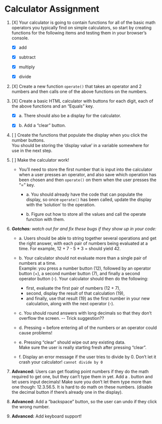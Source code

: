 # Calculator Assignment

1. [X]  Your calculator is going to contain functions for all of the basic math operators you typically
find on simple calculators, so start by creating functions for the following items and testing
them in your browser’s console.  
    -   [X]  add  

    -   [X]  subtract  

    -   [X]  multiply  

    -   [X]  divide    


2. [X]  Create a new function `operate()` that takes an operator and 2 numbers and then calls one of the above functions on the numbers.  

3. [X]  Create a basic HTML calculator with buttons for each digit, each of the above functions and
an “Equals” key.  

    -   [X] a. There should also be a display for   the calculator.  

    -   [X] b. Add a “clear” button. 


4. [ ]  Create the functions that populate the display when you click the number buttons.  
You should be storing the ‘display value’ in a variable somewhere for use in the next step.  

5. [ ]  Make the calculator work! 
    - You’ll need to store the first number that is input into the calculator when a user presses an operator, and also save which operation has been chosen and then `operate()` on them when the user presses the “=” key.

        -   a. You should already have the code that can populate the display, so once `operate()` has been called, update the display with the ‘solution’ to the operation. 

        -   b. Figure out how to store all the values and call the operate function with them.

6. ***Gotchas:*** *watch out for and fix these bugs if they show up in your code:*  
    -   a. Users should be able to string together several operations and get the right answer,
    with each pair of numbers being evaluated at a time. For example, 12 + 7 - 5 * 3 = should yield 42.  

    -   b. Your calculator should not evaluate more than a single pair of numbers at a time.  
    Example: you press a number button (12), followed by an operator button (+), a second number button (7), and finally a second operator button (-). Your calculator should then do the following:   
        -   first, evaluate the first pair of numbers (12 + 7),
        -   second, display the result of that calculation (19), 
        -   and finally, use that result (19) as the first number in your new calculation, along with the next operator (-).  

    -   c. You should round answers with long decimals so that they don’t overflow the screen.  -- Trick suggestion??

    -   d. Pressing = before entering all of the numbers or an operator could cause problems!

    -   e. Pressing “clear” should wipe out any existing data.   
    Make sure the user is really starting fresh after pressing “clear”.

    -   f. Display an error message if the user tries to divide by 0. Don’t let it crash your
    calculator! `cannot divide by 0`

7. **Advanced:** Users can get floating point numbers if they do the math required to get one, but
they can’t type them in yet. Add a . button and let users input decimals! Make sure you don’t let them type more than one though: 12.3.56.5. It is hard to do math on these numbers. (disable the decimal button if there’s already one in the display).  

8. **Advanced:** Add a “backspace” button, so the user can undo if they click the wrong number.  

9. **Advanced:** Add keyboard support!